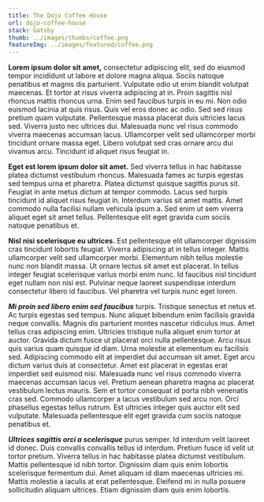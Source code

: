 ```yaml
---
title: The Dojo Coffee House
url: dojo-coffee-house
stack: Gatsby
thumb: ../images/thumbs/coffee.png
featureImg: ../images/featured/coffee.png
---
```


**Lorem ipsum dolor sit amet,** consectetur adipiscing elit, sed do eiusmod tempor incididunt ut labore et dolore magna aliqua. Sociis natoque penatibus et magnis dis parturient. Vulputate odio ut enim blandit volutpat maecenas. Et tortor at risus viverra adipiscing at in. Proin sagittis nisl rhoncus mattis rhoncus urna. Enim sed faucibus turpis in eu mi. Non odio euismod lacinia at quis risus. Quis vel eros donec ac odio. Sed sed risus pretium quam vulputate. Pellentesque massa placerat duis ultricies lacus sed. Viverra justo nec ultrices dui. Malesuada nunc vel risus commodo viverra maecenas accumsan lacus. Ullamcorper velit sed ullamcorper morbi tincidunt ornare massa eget. Libero volutpat sed cras ornare arcu dui vivamus arcu. Tincidunt id aliquet risus feugiat in.

**Eget est lorem ipsum dolor sit amet.** Sed viverra tellus in hac habitasse platea dictumst vestibulum rhoncus. Malesuada fames ac turpis egestas sed tempus urna et pharetra. Platea dictumst quisque sagittis purus sit. Feugiat in ante metus dictum at tempor commodo. Lacus sed turpis tincidunt id aliquet risus feugiat in. Interdum varius sit amet mattis. Amet commodo nulla facilisi nullam vehicula ipsum a. Sed enim ut sem viverra aliquet eget sit amet tellus. Pellentesque elit eget gravida cum sociis natoque penatibus et.

**Nisl nisi scelerisque eu ultrices.** Est pellentesque elit ullamcorper dignissim cras tincidunt lobortis feugiat. Viverra adipiscing at in tellus integer. Mattis ullamcorper velit sed ullamcorper morbi. Elementum nibh tellus molestie nunc non blandit massa. Ut ornare lectus sit amet est placerat. In tellus integer feugiat scelerisque varius morbi enim nunc. Id faucibus nisl tincidunt eget nullam non nisi est. Pulvinar neque laoreet suspendisse interdum consectetur libero id faucibus. Vel pharetra vel turpis nunc eget lorem.

***Mi proin sed libero enim sed faucibus*** turpis. Tristique senectus et netus et. Ac turpis egestas sed tempus. Nunc aliquet bibendum enim facilisis gravida neque convallis. Magnis dis parturient montes nascetur ridiculus mus. Amet tellus cras adipiscing enim. Ultricies tristique nulla aliquet enim tortor at auctor. Gravida dictum fusce ut placerat orci nulla pellentesque. Arcu risus quis varius quam quisque id diam. Urna molestie at elementum eu facilisis sed. Adipiscing commodo elit at imperdiet dui accumsan sit amet. Eget arcu dictum varius duis at consectetur. Amet est placerat in egestas erat imperdiet sed euismod nisi. Malesuada nunc vel risus commodo viverra maecenas accumsan lacus vel. Pretium aenean pharetra magna ac placerat vestibulum lectus mauris. Sem et tortor consequat id porta nibh venenatis cras sed. Commodo ullamcorper a lacus vestibulum sed arcu non. Orci phasellus egestas tellus rutrum. Est ultricies integer quis auctor elit sed vulputate. Malesuada pellentesque elit eget gravida cum sociis natoque penatibus et.

***Ultrices sagittis orci a scelerisque*** purus semper. Id interdum velit laoreet id donec. Duis convallis convallis tellus id interdum. Pretium fusce id velit ut tortor pretium. Viverra tellus in hac habitasse platea dictumst vestibulum. Mattis pellentesque id nibh tortor. Dignissim diam quis enim lobortis scelerisque fermentum dui. Amet aliquam id diam maecenas ultricies mi. Mattis molestie a iaculis at erat pellentesque. Eleifend mi in nulla posuere sollicitudin aliquam ultrices. Etiam dignissim diam quis enim lobortis.